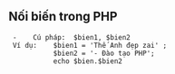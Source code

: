 ##   Nối biến trong PHP
     -    Cú pháp:  $bien1, $bien2
     Ví dụ:    $bien1 = 'Thế Anh đẹp zai' ;
               $bien2 = '- Đào tạo PHP';
               echo $bien.$bien2
